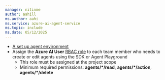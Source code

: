 ```yaml
---
manager: nitinme
author: aahill
ms.author: aahi
ms.service: azure-ai-agent-service
ms.topic: include
ms.date: 05/12/2025
---
```


* [A set up agent environment](../environment-setup.md)
* Assign the **Azure AI User**  [RBAC role](../../concepts\rbac-azure-ai-foundry.md) to each team member who needs to create or edit agents using the SDK or Agent Playground
    * This role must be assigned at the project scope
    * Minimum required permissions: **agents/*/read**, **agents/*/action**, **agents/*/delete**

